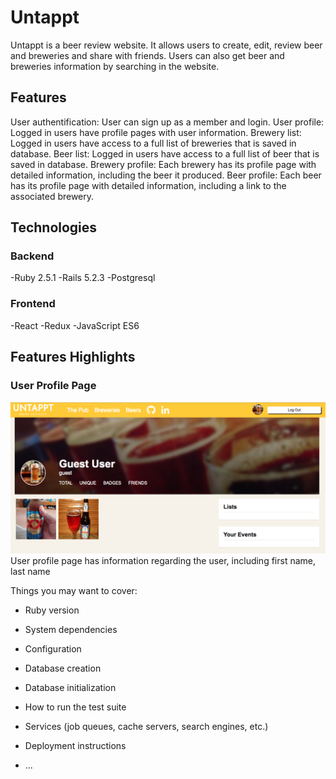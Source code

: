 # Untappt

Untappt is a beer review website. It allows users to create, edit, review beer and breweries and share with friends. Users can also get beer and breweries information by searching in the website.

## Features

User authentification: User can sign up as a member and login.
User profile: Logged in users have profile pages with user information.
Brewery list: Logged in users have access to a full list of breweries that is saved in database.
Beer list: Logged in users have access to a full list of beer that is saved in database.
Brewery profile: Each brewery has its profile page with detailed information, including the beer it produced.
Beer profile: Each beer has its profile page with detailed information, including a link to the associated brewery.

## Technologies

### Backend
-Ruby 2.5.1
-Rails 5.2.3
-Postgresql

### Frontend
-React
-Redux
-JavaScript ES6

## Features Highlights

### User Profile Page
![Untappt](feature_screen_shot_1.png)
User profile page has information regarding the user, including first name, last name





Things you may want to cover:

* Ruby version

* System dependencies

* Configuration

* Database creation

* Database initialization

* How to run the test suite

* Services (job queues, cache servers, search engines, etc.)

* Deployment instructions

* ...
